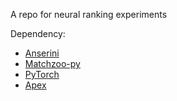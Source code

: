A repo for neural ranking experiments


Dependency:
* [Anserini](https://github.com/castorini/anserini)
* [Matchzoo-py](https://github.com/matthew-z/MatchZoo-py)
* [PyTorch](https://pytorch.org/)
* [Apex](https://github.com/NVIDIA/apex)